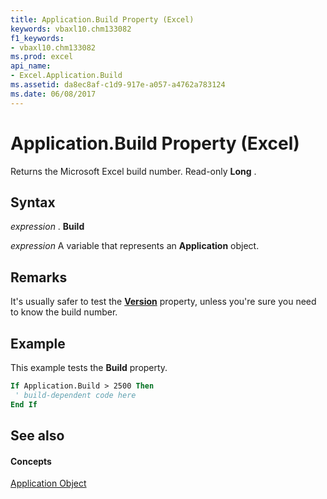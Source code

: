 ```yaml
---
title: Application.Build Property (Excel)
keywords: vbaxl10.chm133082
f1_keywords:
- vbaxl10.chm133082
ms.prod: excel
api_name:
- Excel.Application.Build
ms.assetid: da8ec8af-c1d9-917e-a057-a4762a783124
ms.date: 06/08/2017
---
```



# Application.Build Property (Excel)

Returns the Microsoft Excel build number. Read-only  **Long** .


## Syntax

 _expression_ . **Build**

 _expression_ A variable that represents an **Application** object.


## Remarks

It's usually safer to test the  **[Version](application-version-property-excel.md)** property, unless you're sure you need to know the build number.


## Example

This example tests the  **Build** property.


```vb
If Application.Build > 2500 Then 
 ' build-dependent code here 
End If
```


## See also


#### Concepts


[Application Object](application-object-excel.md)

